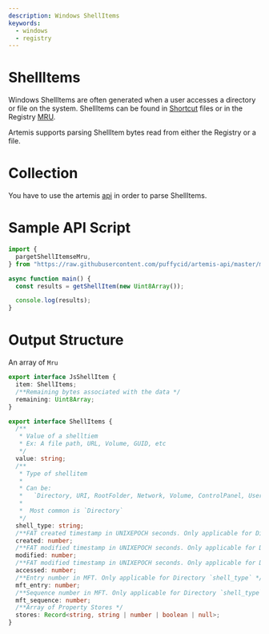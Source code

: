 ```yaml
---
description: Windows ShellItems
keywords:
  - windows
  - registry
---
```


# ShellItems

Windows ShellItems are often generated when a user accesses a directory or file
on the system. ShellItems can be found in [Shortcut](./shortcuts.md) files or in
the Registry [MRU](./mru.md).

Artemis supports parsing ShellItem bytes read from either the Registry or a
file.

# Collection

You have to use the artemis [api](../../API/overview.md) in order to parse
ShellItems.

# Sample API Script

```typescript
import {
  pargetShellItemseMru,
} from "https://raw.githubusercontent.com/puffycid/artemis-api/master/mod.ts";

async function main() {
  const results = getShellItem(new Uint8Array());

  console.log(results);
}
```

# Output Structure

An array of `Mru`

```typescript
export interface JsShellItem {
  item: ShellItems;
  /**Remaining bytes associated with the data */
  remaining: Uint8Array;
}

export interface ShellItems {
  /**
   * Value of a shelltiem
   * Ex: A file path, URL, Volume, GUID, etc
   */
  value: string;
  /**
   * Type of shellitem
   *
   * Can be:
   *   `Directory, URI, RootFolder, Network, Volume, ControlPanel, UserPropertyView, Delegate, Variable, MTP, Unknown, History`
   *
   *  Most common is `Directory`
   */
  shell_type: string;
  /**FAT created timestamp in UNIXEPOCH seconds. Only applicable for Directory `shell_type` */
  created: number;
  /**FAT modified timestamp in UNIXEPOCH seconds. Only applicable for Directory `shell_type` */
  modified: number;
  /**FAT modified timestamp in UNIXEPOCH seconds. Only applicable for Directory `shell_type` */
  accessed: number;
  /**Entry number in MFT. Only applicable for Directory `shell_type` */
  mft_entry: number;
  /**Sequence number in MFT. Only applicable for Directory `shell_type` */
  mft_sequence: number;
  /**Array of Property Stores */
  stores: Record<string, string | number | boolean | null>;
}
```
